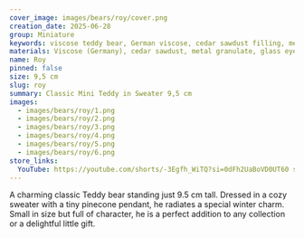 ```yaml
---
cover_image: images/bears/roy/cover.png
creation_date: 2025-06-28
group: Miniature
keywords: viscose teddy bear, German viscose, cedar sawdust filling, metal granulate, glass eyes, collectible teddy bear, handmade teddy bear, miniature teddy bear, artist teddy bear, vintage style teddy bear, classic teddy, stuffed bear, teddy bear gift, teddy bear collection
materials: Viscose (Germany), cedar sawdust, metal granulate, glass eyes
name: Roy
pinned: false
size: 9,5 cm
slug: roy
summary: Classic Mini Teddy in Sweater 9,5 cm
images:
  - images/bears/roy/1.png
  - images/bears/roy/2.png
  - images/bears/roy/3.png
  - images/bears/roy/4.png
  - images/bears/roy/5.png
  - images/bears/roy/6.png
store_links:
  YouTube: https://youtube.com/shorts/-3Egfh_WiTQ?si=0dFh2UaBoVD0UT60 si=yFpVcSdzvsOLXVdZ
---
```

A charming classic Teddy bear standing just 9.5 cm tall. Dressed in a cozy sweater with a tiny pinecone pendant, he radiates a special winter charm. Small in size but full of character, he is a perfect addition to any collection or a delightful little gift.
